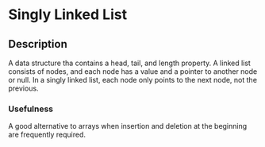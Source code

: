# Singly Linked List

## Description

A data structure tha contains a head, tail, and length property. A linked list consists of nodes, and each node has a value and a pointer to another node or null. In a singly linked list, each node only points to the next node, not the previous.

### Usefulness

A good alternative to arrays when insertion and deletion at the beginning are frequently required.
